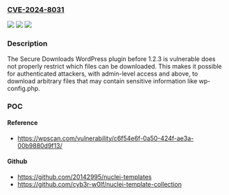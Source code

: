 ### [CVE-2024-8031](https://cve.mitre.org/cgi-bin/cvename.cgi?name=CVE-2024-8031)
![](https://img.shields.io/static/v1?label=Product&message=Secure%20Downloads&color=blue)
![](https://img.shields.io/static/v1?label=Version&message=0%3C%201.2.3%20&color=brighgreen)
![](https://img.shields.io/static/v1?label=Vulnerability&message=CWE-552%20Files%20or%20Directories%20Accessible%20to%20External%20Parties&color=brighgreen)

### Description

The Secure Downloads WordPress plugin before 1.2.3 is vulnerable does not properly restrict which files can be downloaded. This makes it possible for authenticated attackers, with admin-level access and above, to download arbitrary files that may contain sensitive information like wp-config.php.

### POC

#### Reference
- https://wpscan.com/vulnerability/c6f54e6f-0a50-424f-ae3a-00b9880d9f13/

#### Github
- https://github.com/20142995/nuclei-templates
- https://github.com/cyb3r-w0lf/nuclei-template-collection

